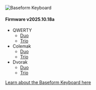 ![Baseform Keyboard](https://posture.works/cdn-cgi/image/width=2048,height=1365,fit=crop,quality=80,format=auto,onerror=redirect,metadata=none/wp-content/uploads/2025/08/Cover-Creative-2.jpg)

<!-- FIRMWARE-LINKS:START - Do not edit below, this section is managed by CI -->
#### Firmware v2025.10.18a
- QWERTY
  - [Duo](https://github.com/strangekbd66/baseform/releases/download/v2025.10.18a/qwerty_duo-v2025.10.18a.zip)
  - [Trio](https://github.com/strangekbd66/baseform/releases/download/v2025.10.18a/qwerty_trio-v2025.10.18a.zip)
- Colemak
  - [Duo](https://github.com/strangekbd66/baseform/releases/download/v2025.10.18a/colemak_duo-v2025.10.18a.zip)
  - [Trio](https://github.com/strangekbd66/baseform/releases/download/v2025.10.18a/colemak_trio-v2025.10.18a.zip)
- Dvorak
  - [Duo](https://github.com/strangekbd66/baseform/releases/download/v2025.10.18a/dvorak_duo-v2025.10.18a.zip)
  - [Trio](https://github.com/strangekbd66/baseform/releases/download/v2025.10.18a/dvorak_trio-v2025.10.18a.zip)

<!-- FIRMWARE-LINKS:END -->





















[Learn about the Baseform Keyboard here](https://posture.works/baseform/)

